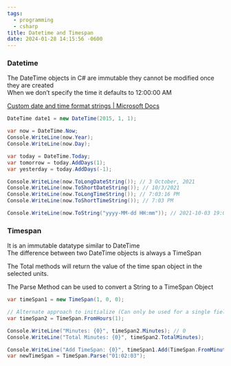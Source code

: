 ```yaml
---
tags:
  - programming
  - csharp
title: Datetime and Timespan
date: 2024-01-28 14:15:56 -0600
---
```


### Datetime

The DateTime objects in C# are immutable they cannot be modified once they are created  
When we don’t specify the time it defaults to 12:00:00 AM

[Custom date and time format strings | Microsoft Docs](https://docs.microsoft.com/en-us/dotnet/standard/base-types/custom-date-and-time-format-strings)

````csharp
DateTime date1 = new DateTime(2015, 1, 1);

var now = DateTime.Now;
Console.WriteLine(now.Year);
Console.WriteLine(now.Day);

var today = DateTime.Today;
var tomorrow = today.AddDays(1);
var yesterday = today.AddDays(-1);

Console.WriteLine(now.ToLongDateString()); // 3 October, 2021
Console.WriteLine(now.ToShortDateString()); // 10/3/2021
Console.WriteLine(now.ToLongTimeString()); // 7:03:16 PM
Console.WriteLine(now.ToShortTimeString()); // 7:03 PM

Console.WriteLine(now.ToString("yyyy-MM-dd HH:mm")); // 2021-10-03 19:03
````

### Timespan

It is an immutable datatype similar to DateTime  
The difference between two DateTime objects is always a TimeSpan

The Total methods will return the value of the time span object in the selected units.

The Parse Method can be used to convert a String to a TimeSpan Object

````csharp
var timeSpan1 = new TimeSpan(1, 0, 0);

// Alternate approach to initialize (Can only be used for a single field)
var timeSpan2 = TimeSpan.FromHours(1);

Console.WriteLine("Minutes: {0}", timeSpan2.Minutes); // 0
Console.WriteLine("Total Minutes: {0}", timeSpan2.TotalMinutes);

Console.WriteLine("Add TimeSpan: {0}", timeSpan1.Add(TimeSpan.FromMinutes(4)));
var newTimeSpan = TimeSpan.Parse("01:02:03");
````
